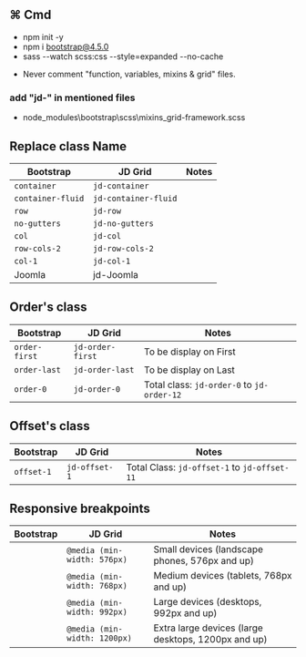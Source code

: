 ## ⌘ Cmd

* npm init -y
* npm i bootstrap@4.5.0
* sass --watch scss:css --style=expanded --no-cache

<!-- Commented Files -->
* Never comment "function, variables, mixins & grid" files.

### add "jd-" in mentioned files
* node_modules\bootstrap\scss\mixins\_grid-framework.scss

## Replace class Name

|Bootstrap|JD Grid| Notes|
|-|-|- |
|``container``|``jd-container``| |
|``container-fluid``|``jd-container-fluid``| |
|``row``|``jd-row``| |
|``no-gutters``|``jd-no-gutters``| |
|``col``|``jd-col``| |
|``row-cols-2``|``jd-row-cols-2``| |
|``col-1``|``jd-col-1``| |
|Joomla|jd-Joomla| |

## Order's class
|Bootstrap|JD Grid| Notes|
|-|-|-|
|``order-first``|``jd-order-first``| To be display on First |
|``order-last``|``jd-order-last``| To be display on Last |
|``order-0``|``jd-order-0``| Total class: ``jd-order-0`` to ``jd-order-12`` |

## Offset's class

|Bootstrap|JD Grid| Notes|
|-|-|-|
|``offset-1``|``jd-offset-1``| Total Class: ``jd-offset-1`` to ``jd-offset-11`` |

## Responsive breakpoints

|Bootstrap|JD Grid| Notes|
|-|-|-|
| |``@media (min-width: 576px)``| Small devices (landscape phones, 576px and up)|
||``@media (min-width: 768px)``|Medium devices (tablets, 768px and up)|
||``@media (min-width: 992px)``|Large devices (desktops, 992px and up)|
||``@media (min-width: 1200px)``|Extra large devices (large desktops, 1200px and up)|
